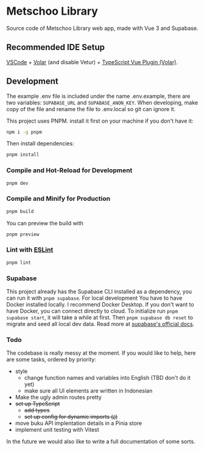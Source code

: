 # Metschoo Library

Source code of Metschoo Library web app, made with Vue 3 and Supabase.

## Recommended IDE Setup

[VSCode](https://code.visualstudio.com/) + [Volar](https://marketplace.visualstudio.com/items?itemName=Vue.volar)
(and disable Vetur) + [TypeScript Vue Plugin (Volar)](https://marketplace.visualstudio.com/items?itemName=Vue.vscode-typescript-vue-plugin).

## Development

The example .env file is included under the name .env.example, there are two variables: `SUPABASE_URL` and
`SUPABASE_ANON_KEY`. When developing, make copy of the file and rename the file to .env.local so git can ignore it.

This project uses PNPM. install it first on your machine if you don't have it:

```sh
npm i -g pnpm
```

Then install dependencies:

```sh
pnpm install
```

### Compile and Hot-Reload for Development

```sh
pnpm dev
```

### Compile and Minify for Production

```sh
pnpm build
```

You can preview the build with

```sh
pnpm preview
```

### Lint with [ESLint](https://eslint.org/)

```sh
pnpm lint
```

### Supabase

This project already has the Supabase CLI installed as a dependency, you can run
it with `pnpm supabase`. For local development You have to have Docker installed
locally. I recommend Docker Desktop. If you don't want to have Docker, you can
connect directly to cloud. To initialize run `pnpm supabase start`, it will take
a while at first. Then `pnpm supabase db reset` to migrate and seed all local dev
data. Read more at [supabase's official docs](https://supabase.com/docs/guides/cli/getting-started).

### Todo

The codebase is really messy at the moment. If you would like to help, here are
some tasks, ordered by priority:

- style
  - change function names and variables into English (TBD don't do it yet)
  - make sure all UI elements are written in Indonesian
- Make the ugly admin routes pretty
- ~~set up TypeScript~~
  - ~~add types~~
  - ~~set up config for dynamic imports (`@`)~~
- move buku API implentation details in a Pinia store
- implement unit testing with Vitest

In the future we would also like to write a full documentation of some sorts.
